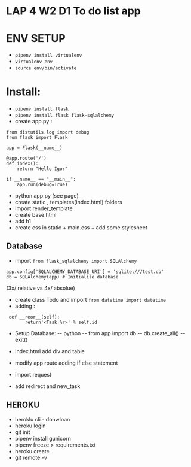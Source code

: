 # LAP 4 W2 D1 To do list app 

# ENV SETUP 
- `pipenv install virtualenv`
- `virtualenv env`
- `source env/bin/activate`

# Install:
- `pipenv install flask `
- `pipenv install flask flask-sqlalchemy`
- create app.py :
```
from distutils.log import debug
from flask import Flask

app = Flask(__name__)

@app.route('/')
def index():
    return "Hello Igor"

if __name__ == "__main__":
    app.run(debug=True)

```
- python app.py (see page)
- create static , templates(index.html) folders
- import render_template
- create base.html
- add h1
- create css in static + main.css + add some stylesheet
 
## Database
- import `from flask_sqlalchemy import SQLAlchemy`
 ```
 app.config['SQLALCHEMY_DATABASE_URI'] = 'sqlite:///test.db'
db = SQLAlchemy(app) # Initialize database 
``` 
(3x/ relative vs 4x/ absolue)

 - create class Todo and import `from datetime import datetime`
 - adding :
 ```
  def __reor__(self):
        return'<Task %r>' % self.id
```
- Setup Database: 
-- python 
-- from app import db 
-- db.create_all()
--exit()

- index.html add div and table 
- modify app route adding if else statement
- import request
- add redirect and new_task


## HEROKU 
- heroklu cli - donwloan 
- heroku login 
- git init 
- pipenv install gunicorn
- pipenv freeze > requirements.txt 
- heroku create <name>
- git remote -v 
